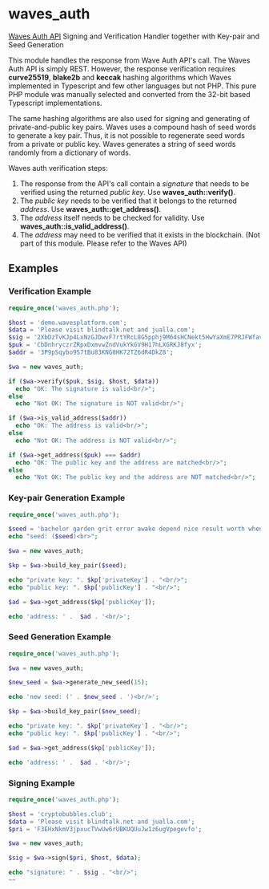 # waves_auth
[Waves Auth API](https://docs.wavesplatform.com/en/development-and-api/client-api/auth-api.html) Signing and Verification Handler together with Key-pair and Seed Generation

This module handles the response from Wave Auth API's call. The Waves Auth API is simply REST. However, the response verification requires **curve25519**, **blake2b** and **keccak** hashing algorithms which Waves implemented in Typescript and few other languages but not PHP. This pure PHP module was manually selected and converted from the 32-bit based Typescript implementations.

The same hashing algorithms are also used for signing and generating of private-and-public key pairs. Waves uses a compound hash of seed words to generate a key pair. Thus, it is not possible to regenerate seed words from a private or public key. Waves generates a string of seed words randomly from a dictionary of words.

Waves auth verification steps:
1. The response from the API's call contain a *signature* that needs to be verified using the returned *public key*. Use **waves_auth::verify()**.
2. The *public key* needs to be verified that it belongs to the returned *address*. Use **waves_auth::get_address()**.
3. The *address* itself needs to be checked for validity. Use **waves_auth::is_valid_address()**.
4. The *address* may need to be verified that it exists in the blockchain. (Not part of this module. Please refer to the Waves API)

## Examples
### Verification Example
~~~php
require_once('waves_auth.php');

$host = 'demo.wavesplatform.com';
$data = 'Please visit blindtalk.net and jualla.com';
$sig = '2XbDzTvKJp4LxNzGJDwvF7rtYRcL8G5pphj9M64sHCNekt5HwYaXmE7PRJFWfavzRU5wdVYEwtJNyeLTnrWFTHoL';
$puk = 'CbDnhryczrZRpxDxmvwZndVukYkGV9H17hLXGRKJ8fyx';
$addr = '3P9pSqybo9S7tBu83KNG8HK72TZ6dR4DkZ8';

$wa = new waves_auth;

if ($wa->verify($puk, $sig, $host, $data))
  echo "OK: The signature is valid<br/>";
else
  echo "Not OK: The signature is NOT valid<br/>";

if ($wa->is_valid_address($addr))
  echo "OK: The address is valid<br/>";
else
  echo "Not OK: The address is NOT valid<br/>";

if ($wa->get_address($puk) === $addr)
  echo "OK: The public key and the address are matched<br/>";
else
  echo "Not OK: The public key and the address are NOT matched<br/>";
~~~

### Key-pair Generation Example
~~~php
require_once('waves_auth.php');

$seed = 'bachelor garden grit error awake depend nice result worth when ugly point uphold zoo seven';
echo "seed: ($seed)<br>";

$wa = new waves_auth;

$kp = $wa->build_key_pair($seed);

echo "private key: ". $kp['privateKey'] . "<br/>";
echo "public key: ". $kp['publicKey'] . "<br/>";

$ad = $wa->get_address($kp['publicKey']);

echo 'address: ' .  $ad . '<br/>';
~~~

### Seed Generation Example
~~~php
require_once('waves_auth.php');

$wa = new waves_auth;

$new_seed = $wa->generate_new_seed(15);

echo 'new seed: (' . $new_seed . ')<br/>';

$kp = $wa->build_key_pair($new_seed);

echo "private key: ". $kp['privateKey'] . "<br/>";
echo "public key: ". $kp['publicKey'] . "<br/>";

$ad = $wa->get_address($kp['publicKey']);

echo 'address: ' .  $ad . '<br/>';
~~~

### Signing Example
~~~php
require_once('waves_auth.php');

$host = 'cryptobubbles.club';
$data = 'Please visit blindtalk.net and jualla.com';
$pri = 'F3EHxNkmV3jpxucTVwUw6rUBKUQUuJw1z6ugVpegevfo';

$wa = new waves_auth;

$sig = $wa->sign($pri, $host, $data);

echo "signature: " . $sig . "<br/>";
~~
